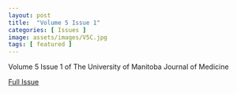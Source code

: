 ```yaml
---
layout: post
title:  "Volume 5 Issue 1"
categories: [ Issues ]
image: assets/images/V5C.jpg
tags: [ featured ]
---
```


Volume 5 Issue 1 of The University of Manitoba Journal of Medicine

[Full Issue](/assets/documents/V5I1/V5I1.pdf)
